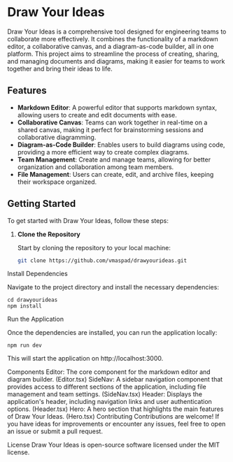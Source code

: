 # Draw Your Ideas

Draw Your Ideas is a comprehensive tool designed for engineering teams to collaborate more effectively. It combines the functionality of a markdown editor, a collaborative canvas, and a diagram-as-code builder, all in one platform. This project aims to streamline the process of creating, sharing, and managing documents and diagrams, making it easier for teams to work together and bring their ideas to life.

## Features

- **Markdown Editor**: A powerful editor that supports markdown syntax, allowing users to create and edit documents with ease.
- **Collaborative Canvas**: Teams can work together in real-time on a shared canvas, making it perfect for brainstorming sessions and collaborative diagramming.
- **Diagram-as-Code Builder**: Enables users to build diagrams using code, providing a more efficient way to create complex diagrams.
- **Team Management**: Create and manage teams, allowing for better organization and collaboration among team members.
- **File Management**: Users can create, edit, and archive files, keeping their workspace organized.

## Getting Started

To get started with Draw Your Ideas, follow these steps:

1. **Clone the Repository**

   Start by cloning the repository to your local machine:

   ```bash
   git clone https://github.com/vmaspad/drawyourideas.git
Install Dependencies

Navigate to the project directory and install the necessary dependencies:
```
cd drawyourideas
npm install
```
Run the Application

Once the dependencies are installed, you can run the application locally:
```
npm run dev
```
This will start the application on http://localhost:3000.

Components
Editor: The core component for the markdown editor and diagram builder. (Editor.tsx)
SideNav: A sidebar navigation component that provides access to different sections of the application, including file management and team settings. (SideNav.tsx)
Header: Displays the application's header, including navigation links and user authentication options. (Header.tsx)
Hero: A hero section that highlights the main features of Draw Your Ideas. (Hero.tsx)
Contributing
Contributions are welcome! If you have ideas for improvements or encounter any issues, feel free to open an issue or submit a pull request.

License
Draw Your Ideas is open-source software licensed under the MIT license.
